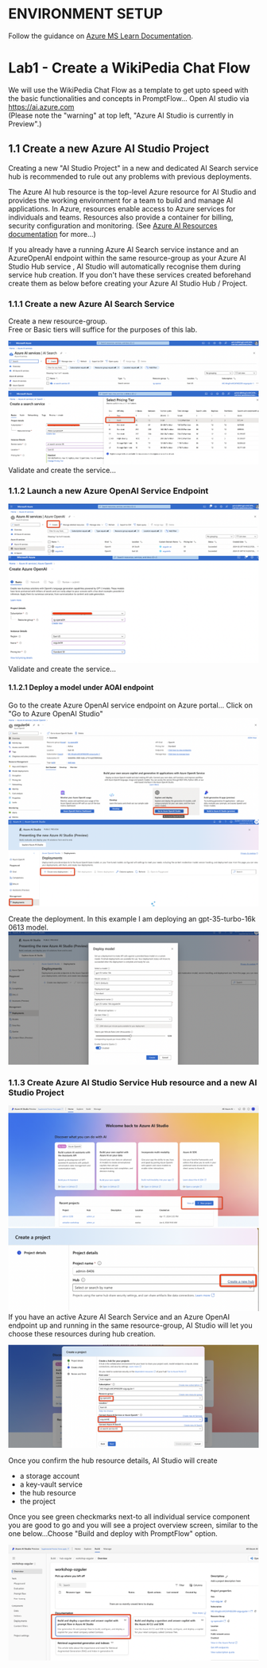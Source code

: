 # ENVIRONMENT SETUP

Follow the guidance on [Azure MS Learn Documentation](https://learn.microsoft.com/en-us/azure/ai-studio/tutorials/deploy-copilot-ai-studio).


# Lab1 - Create a WikiPedia Chat Flow 

We will use the WikiPedia Chat Flow as a template to get upto speed with the basic functionalities and concepts in PromptFlow...
Open AI studio via https://ai.azure.com \
(Please note the "warning" at top left,  "Azure AI Studio is currently in Preview".)

## 1.1 Create a new Azure AI Studio Project 

Creating a new "AI Studio Project" in a new and dedicated AI Search service hub is recommended to rule out any problems with previous deployments.

The Azure AI hub resource is the top-level Azure resource for AI Studio and provides the working environment for a team to build and manage AI applications. In Azure, resources enable access to Azure services for individuals and teams. Resources also provide a container for billing, security configuration and monitoring. (See [Azure AI Resources documentation](https://learn.microsoft.com/en-us/azure/ai-studio/concepts/ai-resources) for more...) 

If you already have a running Azure AI Search service instance and an AzureOpenAI endpoint within the same resource-group as your Azure AI Studio Hub service , AI Studio will automatically recognise them during service hub creation. If you don't have these services created beforehand create them as below before creating your Azure AI Studio Hub / Project.

### 1.1.1 Create a new Azure AI Search Service 
Create a new resource-group. \
Free or Basic tiers will suffice for the purposes of this lab.

![Alt text](../../media/lab111-1.png)
![Alt text](../../media/lab111-2.png)
Validate and create the service...



### 1.1.2 Launch a new Azure OpenAI Service Endpoint 

![Alt text](../../media/lab112-1.png)
![Alt text](../../media/lab112-2.png)
Validate and create the service...

#### 1.1.2.1 Deploy a model under AOAI endpoint 
Go to the create Azure OpenAI service endpoint on Azure portal...
Click on "Go to Azure OpenAI Studio"
![Alt text](../../media/lab1121.png)
![Alt text](../../media/lab1121-2.png)

Create the deployment. In this example I am deploying an gpt-35-turbo-16k 0613 model.
![Alt text](../../media/lab1121-3.png)




### 1.1.3 Create Azure AI Studio Service Hub resource and a new AI Studio Project

![Alt text](../../media/lab11.png)
![Alt text](../../media/lab12.png)
If you have an active Azure AI Search Service and an Azure OpenAI endpoint up and running in the same resource-group, AI Studio will let you choose these resources during hub creation.

![Alt text](../../media/lab13-1.png)

Once you confirm the hub resource details, AI Studio will create 
- a storage account 
- a key-vault service 
- the hub resource 
- the project 

Once you see green checkmarks next-to all individual service component you are good to go and you will see a project overview screen, similar to the one below...Choose "Build and deploy with PromptFlow" option.

![Alt text](../../media/lab13-2.png)
